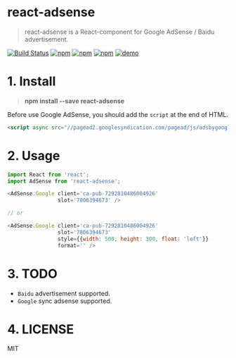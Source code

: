 # react-adsense


> react-adsense is a React-component for Google AdSense / Baidu advertisement.

[![Build Status](https://travis-ci.org/hustcc/react-adsense.svg?branch=master)](https://travis-ci.org/hustcc/react-adsense) [![npm](https://img.shields.io/npm/v/react-adsense.svg?style=flat-square)](https://www.npmjs.com/package/react-adsense) [![npm](https://img.shields.io/npm/dt/react-adsense.svg?style=flat-square)](https://www.npmjs.com/package/react-adsense) [![npm](https://img.shields.io/npm/l/react-adsense.svg?style=flat-square)](https://www.npmjs.com/package/react-adsense) [![demo](https://img.shields.io/badge/LiveDemo-ClickHere-ff69b4.svg)](http://git.hust.cc/react-adsense/)


# 1. Install

> **npm install --save react-adsense**

Before use Google AdSense, you should add the `script` at the end of HTML.

```html
<script async src="//pagead2.googlesyndication.com/pagead/js/adsbygoogle.js"></script>
```

# 2. Usage

```js
import React from 'react';
import AdSense from 'react-adsense';

<AdSense.Google client='ca-pub-7292810486004926'
                slot='7806394673' />

// or

<AdSense.Google client='ca-pub-7292810486004926'
                slot='7806394673'
                style={{width: 500, height: 300, float: 'left'}}
                format='' />
```


# 3. TODO

 - `Baidu` advertisement supported.
 - `Google` sync adsense supported.


# 4. LICENSE

MIT
